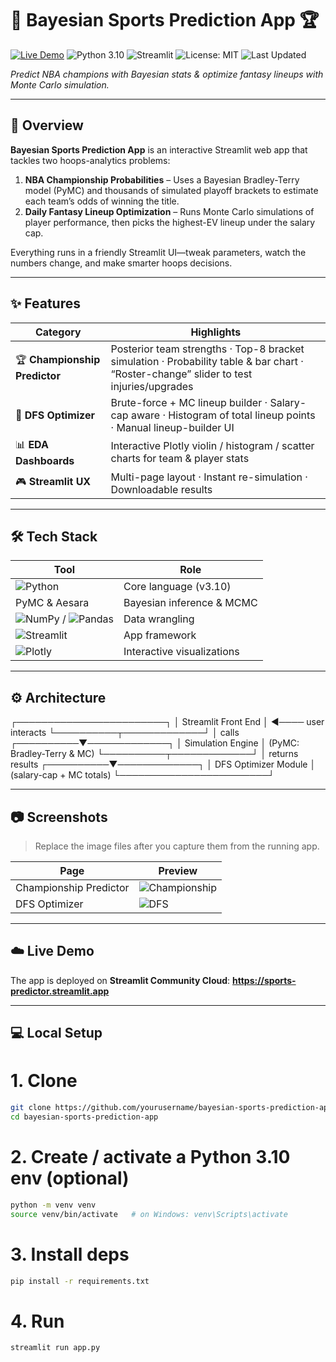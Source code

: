 # 🏀 Bayesian Sports Prediction App 🏆

[![Live Demo](https://img.shields.io/badge/Live%20Demo-FF4B4B?style=flat&logo=streamlit&logoColor=white)](https://sports-predictor.streamlit.app)
![Python 3.10](https://img.shields.io/badge/Python%203.10-blue?style=flat&logo=python&logoColor=white)
![Streamlit](https://img.shields.io/badge/Streamlit-FF4B4B?style=flat&logo=streamlit&logoColor=white)
![License: MIT](https://img.shields.io/badge/License-MIT-green?style=flat)
![Last Updated](https://img.shields.io/badge/Last%20Updated-May%202025-brightgreen?style=flat)

*Predict NBA champions with Bayesian stats & optimize fantasy lineups with Monte Carlo simulation.*

---

## 🚀 Overview
**Bayesian Sports Prediction App** is an interactive Streamlit web app that tackles two hoops-analytics problems:

1. **NBA Championship Probabilities** – Uses a Bayesian Bradley-Terry model (PyMC) and thousands of simulated playoff brackets to estimate each team’s odds of winning the title.
2. **Daily Fantasy Lineup Optimization** – Runs Monte Carlo simulations of player performance, then picks the highest-EV lineup under the salary cap.

Everything runs in a friendly Streamlit UI—tweak parameters, watch the numbers change, and make smarter hoops decisions.

---

## ✨ Features
| Category | Highlights |
|---|---|
| 🏆 **Championship Predictor** | Posterior team strengths · Top-8 bracket simulation · Probability table & bar chart · “Roster-change” slider to test injuries/upgrades |
| 🤖 **DFS Optimizer** | Brute-force + MC lineup builder · Salary-cap aware · Histogram of total lineup points · Manual lineup-builder UI |
| 📊 **EDA Dashboards** | Interactive Plotly violin / histogram / scatter charts for team & player stats |
| 🎮 **Streamlit UX** | Multi-page layout · Instant re-simulation · Downloadable results |

---

## 🛠 Tech Stack
| Tool | Role |
|---|---|
| ![Python](https://img.shields.io/badge/Python-3776AB?style=flat&logo=python&logoColor=white) | Core language (v3.10) |
| PyMC & Aesara | Bayesian inference & MCMC |
| ![NumPy](https://img.shields.io/badge/NumPy-777BB4?style=flat&logo=numpy&logoColor=white) / ![Pandas](https://img.shields.io/badge/Pandas-2C2D72?style=flat&logo=pandas&logoColor=white) | Data wrangling |
| ![Streamlit](https://img.shields.io/badge/Streamlit-FF4B4B?style=flat&logo=streamlit&logoColor=white) | App framework |
| ![Plotly](https://img.shields.io/badge/Plotly-239120?style=flat&logo=plotly&logoColor=white) | Interactive visualizations |

---

## ⚙️ Architecture
┌────────────────────────┐
│ Streamlit Front End │ ◄──── user interacts
└──────────┬─────────────┘
│ calls
┌──────────▼─────────────┐
│ Simulation Engine │ (PyMC: Bradley-Terry & MC)
└──────────┬─────────────┘
│ returns results
┌──────────▼─────────────┐
│ DFS Optimizer Module │ (salary-cap + MC totals)
└────────────────────────┘

---

## 📷 Screenshots
> Replace the image files after you capture them from the running app.

| Page | Preview |
|---|---|
| Championship Predictor | ![Championship](screenshots/champ_simulation.png) |
| DFS Optimizer | ![DFS](screenshots/dfs_optimizer.png) |

---

## ☁️ Live Demo
The app is deployed on **Streamlit Community Cloud**: **<https://sports-predictor.streamlit.app>**

---

## 💻 Local Setup

# 1. Clone
```bash
git clone https://github.com/yourusername/bayesian-sports-prediction-app.git
cd bayesian-sports-prediction-app
```

# 2. Create / activate a Python 3.10 env (optional)
```bash
python -m venv venv
source venv/bin/activate   # on Windows: venv\Scripts\activate
```

# 3. Install deps
```bash
pip install -r requirements.txt
```

# 4. Run
```bash
streamlit run app.py
```
